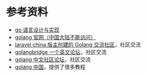 # 参考资料

- [go 语言设计与实现](https://draveness.me/golang/)
- [golang 官网（中国大陆不能访问）](https://golang.org/)
- [laravel china 版主创建的 Golang 交流社区](https://learnku.com/go)，社区交流
- [golangbridge 一个英文论坛](https://forum.golangbridge.org/)，社区交流
- [golang 中文社区论坛](https://golangtc.com/)，社区交流
- [golang 中国](https://www.qfgolang.com/)，提供了很多教程